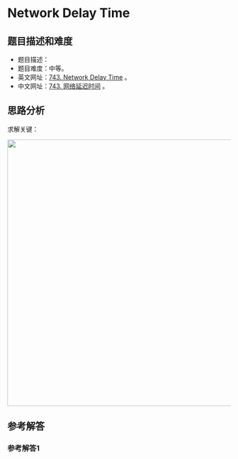 # Network Delay Time

## 题目描述和难度
+ 题目描述：
+ 题目难度：中等。
+ 英文网址：[743. Network Delay Time](https://leetcode.com/problems/network-delay-time/description/)  。
+ 中文网址：[743. 网络延迟时间](https://leetcode-cn.com/problems/network-delay-time/description/)  。
## 思路分析
求解关键：

<img src="https://liweiwei1419.github.io/images/leetcode-solution/" width="600">

## 参考解答
### 参考解答1

```java

```